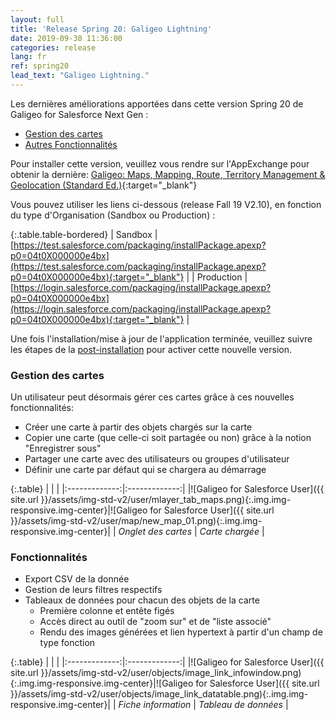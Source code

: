 ```yaml
---
layout: full
title: 'Release Spring 20: Galigeo Lightning'
date: 2019-09-30 11:36:00
categories: release
lang: fr
ref: spring20
lead_text: "Galigeo Lightning."
---
```



Les dernières améliorations apportées dans cette version Spring 20 de Galigeo for Salesforce Next Gen :

- [Gestion des cartes](#gestion-des-cartes)
- [Autres Fonctionnalités](#fonctionnalits)



Pour installer cette version, veuillez vous rendre sur l'AppExchange pour obtenir la dernière: [Galigeo: Maps, Mapping, Route, Territory Management & Geolocation (Standard Ed.)](https://appexchange.salesforce.com/appxListingDetail?listingId=a0N3000000B4Nj6EAF){:target="_blank"}

Vous pouvez utiliser les liens ci-dessous (release Fall 19 V2.10), en fonction du type d'Organisation (Sandbox ou Production) :

{:.table.table-bordered}
| Sandbox    | [https://test.salesforce.com/packaging/installPackage.apexp?p0=04t0X000000e4bx](https://test.salesforce.com/packaging/installPackage.apexp?p0=04t0X000000e4bx){:target="_blank"} |
| Production | [https://login.salesforce.com/packaging/installPackage.apexp?p0=04t0X000000e4bx](https://login.salesforce.com/packaging/installPackage.apexp?p0=04t0X000000e4bx){:target="_blank"} |

Une fois l'installation/mise à jour de l'application terminée, veuillez suivre les étapes de la [post-installation](/post-install-std-lightning) pour activer cette nouvelle version.

### Gestion des cartes
Un utilisateur peut désormais gérer ces cartes grâce à ces nouvelles fonctionnalités:

- Créer une carte à partir des objets chargés sur la carte
- Copier une carte (que celle-ci soit partagée ou non) grâce à la notion "Enregistrer sous"
- Partager une carte avec des utilisateurs ou groupes d'utilisateur
- Définir une carte par défaut qui se chargera au démarrage

{:.table}
| | |
|:-------------:|:-------------:|
|![Galigeo for Salesforce User]({{ site.url }}/assets/img-std-v2/user/mlayer_tab_maps.png){:.img.img-responsive.img-center}|![Galigeo for Salesforce User]({{ site.url }}/assets/img-std-v2/user/map/new_map_01.png){:.img.img-responsive.img-center}|
| *Onglet des cartes* | *Carte chargée* |

### Fonctionnalités
- Export CSV de la donnée
- Gestion de leurs filtres respectifs
- Tableaux de données pour chacun des objets de la carte
  - Première colonne et entête figés
  - Accès direct au outil de "zoom sur" et de "liste associé"
  - Rendu des images générées et lien hypertext à partir d'un champ de type fonction

{:.table}
| | |
|:-------------:|:-------------:|
|![Galigeo for Salesforce User]({{ site.url }}/assets/img-std-v2/user/objects/image_link_infowindow.png){:.img.img-responsive.img-center}|![Galigeo for Salesforce User]({{ site.url }}/assets/img-std-v2/user/objects/image_link_datatable.png){:.img.img-responsive.img-center}|
| *Fiche information* | *Tableau de données* |


